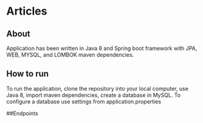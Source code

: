 # Articles

## About
Application has been written in Java 8 and Spring boot framework with JPA, WEB, MYSQL, and LOMBOK maven dependencies.
 
## How to run 
To run the application, clone the repository into your local computer, use Java 8, import maven dependencies, create a database in MySQL. To configure a database use settings from application.properties
 
##Endpoints
 


